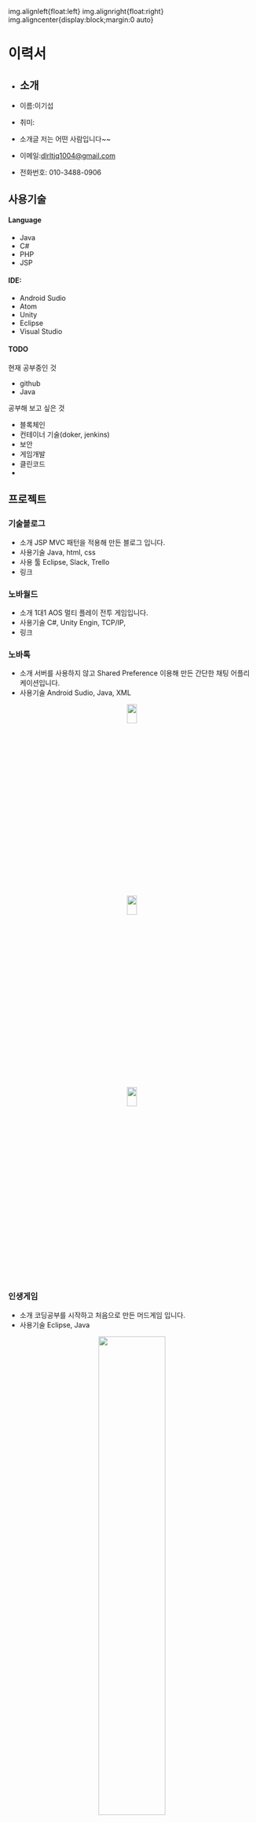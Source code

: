 img.alignleft{float:left} 
img.alignright{float:right} 
img.aligncenter{display:block;margin:0 auto}

# 이력서

+ ## 소개
+ 이름:이기섭
+ 취미: 

+ 소개글 저는 어떤 사람입니다~~

+ 이메일:dlrltjq1004@gmail.com
+ 전화번호: 010-3488-0906

## 사용기술

#### Language
+ Java 
+ C# 
+ PHP 
+ JSP

#### IDE: 
+ Android Sudio 
+ Atom
+ Unity
+ Eclipse 
+ Visual Studio

#### TODO

현재 공부중인 것
+ github
+ Java


공부해 보고 싶은 것
+ 블록체인
+ 컨테이너 기술(doker, jenkins)
+ 보안
+ 게임개발
+ 클린코드
+ 



## 프로젝트

### 기술블로그

+ 소개 JSP MVC 패턴을 적용해 만든 블로그 입니다.
+ 사용기술 Java, html, css
+ 사용 툴  Eclipse, Slack, Trello
+ 링크

### 노바월드

+ 소개 1대1 AOS 멀티 플레이 전투 게임입니다.
+ 사용기술 C#, Unity Engin, TCP/IP, 
+ 링크

### 노바톡

+ 소개 서버를 사용하지 않고 Shared Preference 이용해 만든 간단한 채팅 어플리케이션입니다.
+ 사용기술 Android Sudio, Java, XML
 <center><img src="images/채팅어플_가입_로그인.gif" width="20%" height="10%"></center>
 <center><img src="images/Java_채팅어플 -프로필변경.gif" width="20%" height="10%"></center>
 <center><img src="images/Java_채팅어플 - Join.gif" width="20%" height="10%"></center>

### 인생게임

+ 소개 코딩공부를 시작하고 처음으로 만든 머드게임 입니다.
+ 사용기술 Eclipse, Java
 <center><img src="images/Java_%EC%9D%B8%EC%83%9D%EA%B2%8C%EC%9E%84.gif" width="52%" height="50%"></center>
